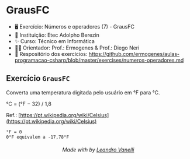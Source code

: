 # GrausFC

* 🖥️ Exercício: Números e operadores (7) - GrausFC
* 🏫 Instituição: Etec Adolpho Berezin
* ✨ Curso: Técnico em Informática
* 👨‍🏫 Orientador: Prof.: Ermogenes & Prof.: Diego Neri
* 📖 Respositório dos exercícios: https://github.com/ermogenes/aulas-programacao-csharp/blob/master/exercises/numeros-operadores.md
  
## Exercício `GrausFC`

Converta uma temperatura digitada pelo usuário em °F para °C.

°C = (°F − 32) / 1,8

Ref.: [https://pt.wikipedia.org/wiki/Celsius](https://pt.wikipedia.org/wiki/Celsius)

```
°F = 0
0°F equivalem a -17,78°F
```

<h6 align="center">Made with by <a href="https://github.com/LeoVanelli">Leandro Vanelli</a></h6>
